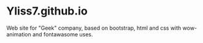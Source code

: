 # Yliss7.github.io
Web site for "Geek" company, based on bootstrap, html and css with wow-animation and fontawasome uses.

